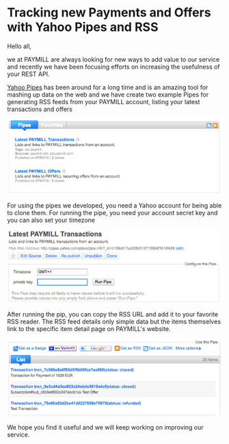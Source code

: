 # Tracking new Payments and Offers with Yahoo Pipes and RSS

Hello all,

we at PAYMILL are always looking for new ways to add value to our service and recently we have been focusing efforts on increasing the usefulness of your REST API.

[Yahoo Pipes](http://pipes.yahoo.com/pipes/) has been around for a long time and is an amazing tool for mashing up data on the web and we have create two example Pipes for generating RSS feeds from your PAYMILL account, listing your latest transactions and offers

![yahoo pipe list](images/yahoo-pipe-list.jpg "yahoo pipe list")

For using the pipes we developed, you need a Yahoo account for being able to clone them. For running the pipe, you need your account secret key and you can also set your timezone

![yahoo pipe form](images/yahoo-pipe-form.jpg "yahoo pipe form")

After running the pip, you can copy the RSS URL and add it to your favorite RSS reader. The RSS feed details only simple data but the items themselves link to the specific item detail page on PAYMILL's website.

![yahoo pipe list transactions](images/yahoo-pipe-list-transactions.jpg "yahoo pipe list transactions")

We hope you find it useful and we will keep working on improving our service.




